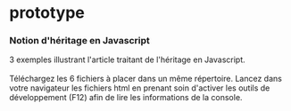 # prototype
### Notion d'héritage en Javascript
3 exemples illustrant l'article traitant de l'héritage en Javascript.<br />    
Téléchargez les 6 fichiers à placer dans un même répertoire. Lancez dans votre navigateur les fichiers html en prenant soin d'activer les outils de développement (F12) afin de lire les informations de la console.

